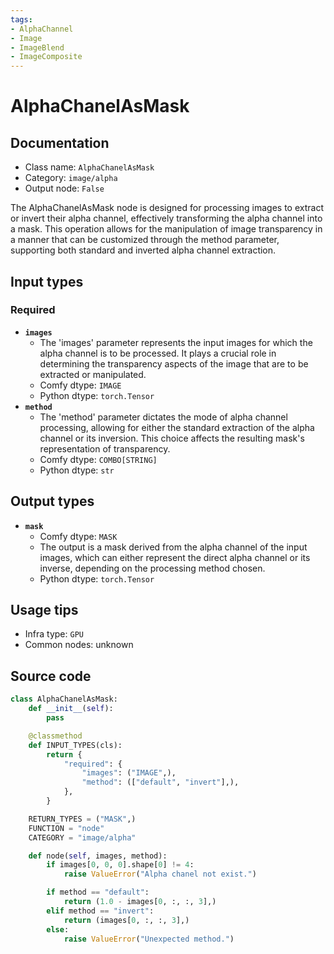 ```yaml
---
tags:
- AlphaChannel
- Image
- ImageBlend
- ImageComposite
---
```


# AlphaChanelAsMask
## Documentation
- Class name: `AlphaChanelAsMask`
- Category: `image/alpha`
- Output node: `False`

The AlphaChanelAsMask node is designed for processing images to extract or invert their alpha channel, effectively transforming the alpha channel into a mask. This operation allows for the manipulation of image transparency in a manner that can be customized through the method parameter, supporting both standard and inverted alpha channel extraction.
## Input types
### Required
- **`images`**
    - The 'images' parameter represents the input images for which the alpha channel is to be processed. It plays a crucial role in determining the transparency aspects of the image that are to be extracted or manipulated.
    - Comfy dtype: `IMAGE`
    - Python dtype: `torch.Tensor`
- **`method`**
    - The 'method' parameter dictates the mode of alpha channel processing, allowing for either the standard extraction of the alpha channel or its inversion. This choice affects the resulting mask's representation of transparency.
    - Comfy dtype: `COMBO[STRING]`
    - Python dtype: `str`
## Output types
- **`mask`**
    - Comfy dtype: `MASK`
    - The output is a mask derived from the alpha channel of the input images, which can either represent the direct alpha channel or its inverse, depending on the processing method chosen.
    - Python dtype: `torch.Tensor`
## Usage tips
- Infra type: `GPU`
- Common nodes: unknown


## Source code
```python
class AlphaChanelAsMask:
    def __init__(self):
        pass

    @classmethod
    def INPUT_TYPES(cls):
        return {
            "required": {
                "images": ("IMAGE",),
                "method": (["default", "invert"],),
            },
        }

    RETURN_TYPES = ("MASK",)
    FUNCTION = "node"
    CATEGORY = "image/alpha"

    def node(self, images, method):
        if images[0, 0, 0].shape[0] != 4:
            raise ValueError("Alpha chanel not exist.")

        if method == "default":
            return (1.0 - images[0, :, :, 3],)
        elif method == "invert":
            return (images[0, :, :, 3],)
        else:
            raise ValueError("Unexpected method.")

```
